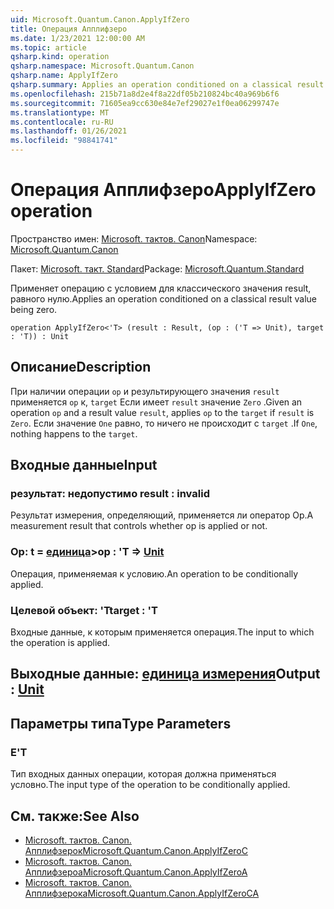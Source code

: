 ```yaml
---
uid: Microsoft.Quantum.Canon.ApplyIfZero
title: Операция Апплифзеро
ms.date: 1/23/2021 12:00:00 AM
ms.topic: article
qsharp.kind: operation
qsharp.namespace: Microsoft.Quantum.Canon
qsharp.name: ApplyIfZero
qsharp.summary: Applies an operation conditioned on a classical result value being zero.
ms.openlocfilehash: 215b71a8d2e4f8a22df05b210824bc40a969b6f6
ms.sourcegitcommit: 71605ea9cc630e84e7ef29027e1f0ea06299747e
ms.translationtype: MT
ms.contentlocale: ru-RU
ms.lasthandoff: 01/26/2021
ms.locfileid: "98841741"
---
```

# <a name="applyifzero-operation"></a><span data-ttu-id="6db60-102">Операция Апплифзеро</span><span class="sxs-lookup"><span data-stu-id="6db60-102">ApplyIfZero operation</span></span>

<span data-ttu-id="6db60-103">Пространство имен: [Microsoft. тактов. Canon](xref:Microsoft.Quantum.Canon)</span><span class="sxs-lookup"><span data-stu-id="6db60-103">Namespace: [Microsoft.Quantum.Canon](xref:Microsoft.Quantum.Canon)</span></span>

<span data-ttu-id="6db60-104">Пакет: [Microsoft. такт. Standard](https://nuget.org/packages/Microsoft.Quantum.Standard)</span><span class="sxs-lookup"><span data-stu-id="6db60-104">Package: [Microsoft.Quantum.Standard](https://nuget.org/packages/Microsoft.Quantum.Standard)</span></span>


<span data-ttu-id="6db60-105">Применяет операцию с условием для классического значения result, равного нулю.</span><span class="sxs-lookup"><span data-stu-id="6db60-105">Applies an operation conditioned on a classical result value being zero.</span></span>

```qsharp
operation ApplyIfZero<'T> (result : Result, (op : ('T => Unit), target : 'T)) : Unit
```


## <a name="description"></a><span data-ttu-id="6db60-106">Описание</span><span class="sxs-lookup"><span data-stu-id="6db60-106">Description</span></span>

<span data-ttu-id="6db60-107">При наличии операции `op` и результирующего значения `result` применяется `op` к, `target` Если имеет `result` значение `Zero` .</span><span class="sxs-lookup"><span data-stu-id="6db60-107">Given an operation `op` and a result value `result`, applies `op` to the `target` if `result` is `Zero`.</span></span> <span data-ttu-id="6db60-108">Если значение `One` равно, то ничего не происходит с `target` .</span><span class="sxs-lookup"><span data-stu-id="6db60-108">If `One`, nothing happens to the `target`.</span></span>

## <a name="input"></a><span data-ttu-id="6db60-109">Входные данные</span><span class="sxs-lookup"><span data-stu-id="6db60-109">Input</span></span>

### <a name="result--__invalidresult__"></a><span data-ttu-id="6db60-110">результат: __недопустимо <Result>__</span><span class="sxs-lookup"><span data-stu-id="6db60-110">result : __invalid<Result>__</span></span>

<span data-ttu-id="6db60-111">Результат измерения, определяющий, применяется ли оператор Op.</span><span class="sxs-lookup"><span data-stu-id="6db60-111">A measurement result that controls whether op is applied or not.</span></span>


### <a name="op--t--unit"></a><span data-ttu-id="6db60-112">Op: t = [единица](xref:microsoft.quantum.lang-ref.unit)></span><span class="sxs-lookup"><span data-stu-id="6db60-112">op : 'T => [Unit](xref:microsoft.quantum.lang-ref.unit)</span></span> 

<span data-ttu-id="6db60-113">Операция, применяемая к условию.</span><span class="sxs-lookup"><span data-stu-id="6db60-113">An operation to be conditionally applied.</span></span>


### <a name="target--t"></a><span data-ttu-id="6db60-114">Целевой объект: 'T</span><span class="sxs-lookup"><span data-stu-id="6db60-114">target : 'T</span></span>

<span data-ttu-id="6db60-115">Входные данные, к которым применяется операция.</span><span class="sxs-lookup"><span data-stu-id="6db60-115">The input to which the operation is applied.</span></span>



## <a name="output--unit"></a><span data-ttu-id="6db60-116">Выходные данные: [единица измерения](xref:microsoft.quantum.lang-ref.unit)</span><span class="sxs-lookup"><span data-stu-id="6db60-116">Output : [Unit](xref:microsoft.quantum.lang-ref.unit)</span></span>



## <a name="type-parameters"></a><span data-ttu-id="6db60-117">Параметры типа</span><span class="sxs-lookup"><span data-stu-id="6db60-117">Type Parameters</span></span>

### <a name="t"></a><span data-ttu-id="6db60-118">Е</span><span class="sxs-lookup"><span data-stu-id="6db60-118">'T</span></span>

<span data-ttu-id="6db60-119">Тип входных данных операции, которая должна применяться условно.</span><span class="sxs-lookup"><span data-stu-id="6db60-119">The input type of the operation to be conditionally applied.</span></span>

## <a name="see-also"></a><span data-ttu-id="6db60-120">См. также:</span><span class="sxs-lookup"><span data-stu-id="6db60-120">See Also</span></span>

- [<span data-ttu-id="6db60-121">Microsoft. тактов. Canon. Апплифзерок</span><span class="sxs-lookup"><span data-stu-id="6db60-121">Microsoft.Quantum.Canon.ApplyIfZeroC</span></span>](xref:Microsoft.Quantum.Canon.ApplyIfZeroC)
- [<span data-ttu-id="6db60-122">Microsoft. тактов. Canon. Апплифзероа</span><span class="sxs-lookup"><span data-stu-id="6db60-122">Microsoft.Quantum.Canon.ApplyIfZeroA</span></span>](xref:Microsoft.Quantum.Canon.ApplyIfZeroA)
- [<span data-ttu-id="6db60-123">Microsoft. тактов. Canon. Апплифзерока</span><span class="sxs-lookup"><span data-stu-id="6db60-123">Microsoft.Quantum.Canon.ApplyIfZeroCA</span></span>](xref:Microsoft.Quantum.Canon.ApplyIfZeroCA)